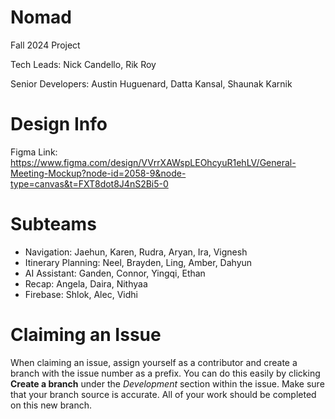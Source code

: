 # Nomad
Fall 2024 Project

Tech Leads: Nick Candello, Rik Roy

Senior Developers: Austin Huguenard, Datta Kansal, Shaunak Karnik

# Design Info
Figma Link: https://www.figma.com/design/VVrrXAWspLEOhcyuR1ehLV/General-Meeting-Mockup?node-id=2058-9&node-type=canvas&t=FXT8dot8J4nS2Bi5-0

# Subteams
- Navigation: Jaehun, Karen, Rudra, Aryan, Ira, Vignesh
- Itinerary Planning: Neel, Brayden, Ling, Amber, Dahyun
- AI Assistant: Ganden, Connor, Yingqi, Ethan
- Recap: Angela, Daira, Nithyaa
- Firebase: Shlok, Alec, Vidhi

# Claiming an Issue
When claiming an issue, assign yourself as a contributor and create a branch with the issue number as a prefix. You can do this easily by clicking **Create a branch** under the *Development* section within the issue. Make sure that your branch source is accurate. All of your work should be completed on this new branch.
